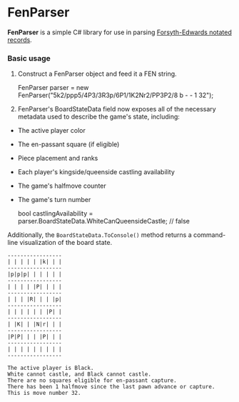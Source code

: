 # FenParser
<b>FenParser</b> is a simple C# library for use in parsing [Forsyth-Edwards notated records](https://en.wikipedia.org/wiki/Forsyth%E2%80%93Edwards_Notation).

### Basic usage

1. Construct a FenParser object and feed it a FEN string.

    FenParser parser = new FenParser("5k2/ppp5/4P3/3R3p/6P1/1K2Nr2/PP3P2/8 b - - 1 32");
    
2. FenParser's BoardStateData field now exposes all of the necessary metadata used to describe the game's state, including:
* The active player color
* The en-passant square (if eligible)
* Piece placement and ranks
* Each player's kingside/queenside castling availability
* The game's halfmove counter
* The game's turn number

    bool castlingAvailability = parser.BoardStateData.WhiteCanQueensideCastle; // false
    
Additionally, the `BoardStateData.ToConsole()` method returns a command-line visualization of the board state. 

    -----------------
    | | | | | |k| | |
    -----------------
    |p|p|p| | | | | |
    -----------------
    | | | | |P| | | |
    -----------------
    | | | |R| | | |p|
    -----------------
    | | | | | | |P| |
    -----------------
    | |K| | |N|r| | |
    -----------------
    |P|P| | | |P| | |
    -----------------
    | | | | | | | | |
    -----------------
    
    The active player is Black.
    White cannot castle, and Black cannot castle.
    There are no squares eligible for en-passant capture.
    There has been 1 halfmove since the last pawn advance or capture.
    This is move number 32.

